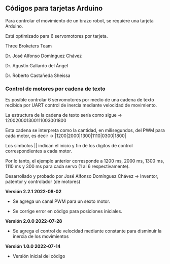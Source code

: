 ## Códigos para tarjetas Arduino

Para controlar el movimiento de un brazo robot, se requiere una tarjeta Arduino.

Está optimizado para 6 servomotores por tarjeta.

Three Broketers Team

Dr. José Alfonso Domínguez Chávez

Dr. Agustín Gallardo del Ángel

Dr. Roberto Castañeda Sheissa

### Control de motores por cadena de texto

Es posible controlar 6 servomotores por medio de una cadena de texto recibida por UART control de inercia mediante velocidad de movimiento.

La estructura de la cadena de texto sería como sigue -> 120020001300111003001800

Esta cadena se interpreta como la cantidad, en milisegundos, del PWM para cada motor, es decir -> |1200|2000|1300|1110|0300|1800|

Los símbolos || indican el inicio y fin de los dígitos de control correspondientes a cada motor. 

Por lo tanto, el ejemplo anterior corresponde a 1200 ms, 2000 ms, 1300 ms, 1110 ms y 300 ms para cada servo (1 al 6 respectivamente).

Desarrollado y probado por José Alfonso Domínguez Chávez -> Inventor, patentor y controlador (de motores)

**Versión 2.2.1 2022-08-02**

- Se agrega un canal PWM para un sexto motor.

- Se corrige error en código para posiciones iniciales.

**Versión 2.0.0 2022-07-28**

- Se agrega el control de velocidad mediante constante para disminuir la inercia de los movimientos

**Versión 1.0.0 2022-07-14**

- Versión inicial del código


